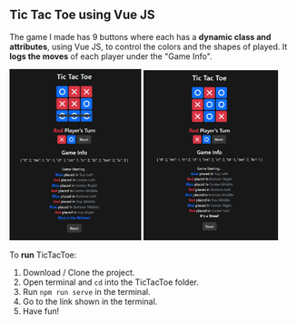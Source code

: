 ## Tic Tac Toe using Vue JS
The game I made has  9 buttons where each has a **dynamic class and attributes**, using Vue JS, to control the colors and the shapes of played. It **logs the moves** of each player under the "Game Info".

<p>
  <img alt="Winner" src="src/assets/blue-winner.jpg" width="46%">
  <img alt="Draw" src="src/assets/draw.jpg" width="47%">
</p>

To **run** TicTacToe:
1. Download / Clone the project.
2. Open terminal and ```cd``` into the TicTacToe folder.
3. Run ```npm run serve``` in the terminal.
4. Go to the link shown in the terminal.
5. Have fun!
